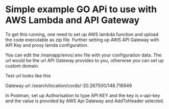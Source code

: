 # Simple example GO APi to use with AWS Lambda and API Gateway

To get this running, one need to set up AWS lambda function and upload the code executable as zip file.
Further setting up AWS API Gateway with API Key and proxy lamda configuration.

You can edit the /mainapp/envs/.env file with your configuration data.
The url would be the url API Gateway provides to you, otherwise you can set up custom domain.

Test url looks like this

Gateway url /search/location/cords/-20.267500/148.716949

In Postman, set up Authorisation to type API KEY and the key is x-api-key and the value is provided by AWS Api Gateway and AddToHeader selected.

